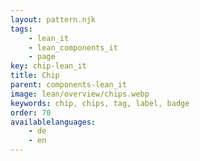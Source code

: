 ```yaml
---
layout: pattern.njk
tags: 
    - lean_it
    - lean_components_it
    - page
key: chip-lean_it
title: Chip
parent: components-lean_it
image: lean/overview/chips.webp
keywords: chip, chips, tag, label, badge
order: 70
availablelanguages: 
    - de
    - en
---
```

